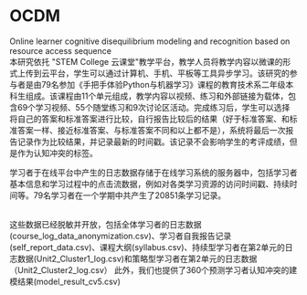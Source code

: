 # OCDM
Online learner cognitive disequilibrium modeling and recognition based on resource access sequence
<br/>
本研究依托 "STEM College 云课堂"教学平台，教学人员将教学内容以微课的形式上传到云平台，学生可以通过计算机、手机、平板等工具异步学习。该研究的参与者是由79名参加《手把手体验Python与机器学习》课程的教育技术系二年级本科生组成。该课程由11个单元组成，教学内容以视频、练习和外部链接为载体，包含69个学习视频、55个随堂练习和9次讨论区活动。完成练习后，学生可以选择将自己的答案和标准答案进行比较，自行报告比较后的结果（好于标准答案、和标准答案一样、接近标准答案、与标准答案不同和以上都不是），系统将最后一次报告记录作为比较结果，并记录最新的时间戳。该记录不会影响学生的考评成绩，但是作为认知冲突的标签。<br/>

学习者于在线平台中产生的日志数据存储于在线学习系统的服务器中，包括学习者基本信息和学习过程中的点击流数据，例如对各类学习资源的访问时间戳、持续时间等。79名学习者在一个学期中共产生了20851条学习记录。<br/><br/>

这些数据已经脱敏并开放，包括全体学习者的日志数据(course_log_data_anonymization.csv)、学习者自我报告记录(self_report_data.csv)、课程大纲(syllabus.csv)、持续型学习者在第2单元的日志数据(Unit2_Cluster1_log.csv)和策略型学习者在第2单元的日志数据（Unit2_Cluster2_log.csv）
此外，我们也提供了360个预测学习者认知冲突的建模结果(model_result_cv5.csv)
